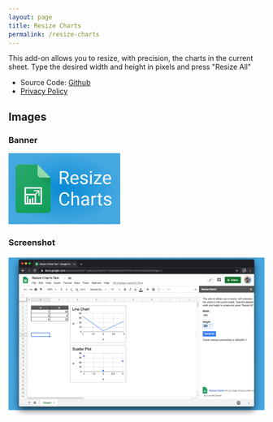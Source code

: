 ```yaml
---
layout: page
title: Resize Charts
permalink: /resize-charts
---
```




This add-on allows you to resize, with precision, the charts in the current sheet. Type the desired width and height in pixels and press "Resize All"

* Source Code: [Github](https://github.com/leonelgalan/resize_charts)
* [Privacy Policy](/resize-charts/privacy)

## Images

### Banner

![Resize Chart banner used in the G Suite Marketplace](/assets/images/resize-charts/banner.png)

### Screenshot

![Screenshot showing Resize Chart add-on](/assets/images/resize-charts/screenshot.png)
